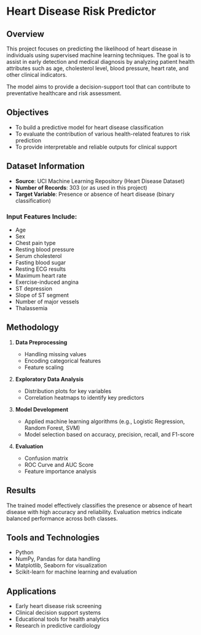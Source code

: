 # Heart Disease Risk Predictor

## Overview
This project focuses on predicting the likelihood of heart disease in individuals using supervised machine learning techniques. The goal is to assist in early detection and medical diagnosis by analyzing patient health attributes such as age, cholesterol level, blood pressure, heart rate, and other clinical indicators.

The model aims to provide a decision-support tool that can contribute to preventative healthcare and risk assessment.

## Objectives
- To build a predictive model for heart disease classification
- To evaluate the contribution of various health-related features to risk prediction
- To provide interpretable and reliable outputs for clinical support

## Dataset Information
- **Source**: UCI Machine Learning Repository (Heart Disease Dataset)
- **Number of Records**: 303 (or as used in this project)
- **Target Variable**: Presence or absence of heart disease (binary classification)

### Input Features Include:
- Age
- Sex
- Chest pain type
- Resting blood pressure
- Serum cholesterol
- Fasting blood sugar
- Resting ECG results
- Maximum heart rate
- Exercise-induced angina
- ST depression
- Slope of ST segment
- Number of major vessels
- Thalassemia

## Methodology
1. **Data Preprocessing**
   - Handling missing values
   - Encoding categorical features
   - Feature scaling

2. **Exploratory Data Analysis**
   - Distribution plots for key variables
   - Correlation heatmaps to identify key predictors

3. **Model Development**
   - Applied machine learning algorithms (e.g., Logistic Regression, Random Forest, SVM)
   - Model selection based on accuracy, precision, recall, and F1-score

4. **Evaluation**
   - Confusion matrix
   - ROC Curve and AUC Score
   - Feature importance analysis

## Results
The trained model effectively classifies the presence or absence of heart disease with high accuracy and reliability. Evaluation metrics indicate balanced performance across both classes.

## Tools and Technologies
- Python
- NumPy, Pandas for data handling
- Matplotlib, Seaborn for visualization
- Scikit-learn for machine learning and evaluation

## Applications
- Early heart disease risk screening
- Clinical decision support systems
- Educational tools for health analytics
- Research in predictive cardiology



